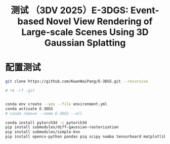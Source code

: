 <div align="center">
<h1>测试 （3DV 2025）E-3DGS: Event-based Novel View Rendering of Large-scale Scenes Using 3D Gaussian Splatting</h1>
</div>

# 配置测试
```bash
git clone https://github.com/KwanWaiPang/E-3DGS.git --recursive

# rm -rf .git


conda env create --yes --file environment.yml
conda activate E-3DGS
# conda remove --name E-3DGS --all

conda install pytorch3d -c pytorch3d
pip install submodules/diff-gaussian-rasterization
pip install submodules/simple-knn
pip install opencv-python pandas piq scipy numba tensorboard matplotlib lpips

```